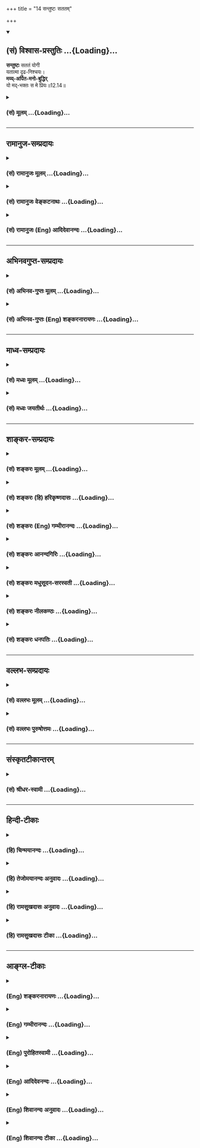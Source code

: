 +++
title = "14 सन्तुष्टः सततम्"

+++
<div class="js_include" newlevelforh1="2" title="(सं) विश्वास-प्रस्तुतिः" unfilled url="/purANam_vaiShNavam/mahAbhAratam/06-bhIShma-parva/03-bhagavad-gItA-parva/saMskRtam/vishvAsa-prastutiH/12_bhakti-yogaH/14_santuShTaH_satata.md">
<details open><summary><h2>(सं) विश्वास-प्रस्तुतिः ...{Loading}...</h2></summary>

**सन्तुष्टः** सततं योगी  
यतात्मा दृढ-निश्चयः।  
**मय्य्-अर्पित-मनो-बुद्धिर्**  
यो मद्-भक्तः स मे प्रियः॥12.14॥
</details>
</div>
<div class="js_include collapsed" newlevelforh1="3" title="(सं) मूलम्" unfilled url="/purANam_vaiShNavam/mahAbhAratam/06-bhIShma-parva/03-bhagavad-gItA-parva/saMskRtam/mUlam/12_bhakti-yogaH/14_santuShTaH_satata.md">
<details><summary><h3>(सं) मूलम् ...{Loading}...</h3></summary>

सन्तुष्टः सततं योगी यतात्मा दृढनिश्चयः।  
मय्यर्पितमनोबुद्धिर्यो मद्भक्तः स मे प्रियः।।12.14।।
</details>
</div>


_________________
## रामानुज-सम्प्रदायः
<div class="js_include collapsed" newlevelforh1="3" title="(सं) रामानुजः मूलम्" unfilled url="/purANam_vaiShNavam/mahAbhAratam/06-bhIShma-parva/03-bhagavad-gItA-parva/saMskRtam/rAmAnujaH/mUlam/12_bhakti-yogaH/14_santuShTaH_satata.md">
<details><summary><h3>(सं) रामानुजः मूलम् ...{Loading}...</h3></summary>

।।12.14।।**अद्वेष्टा सर्वभूतानां** विद्विषताम् अपकुर्वताम् अपि सर्वेषां
भूतानाम् अद्वेष्टा मदपराधानुगुणम् ईश्वरप्रेरितानि एतानि भूतानि द्विषन्ति
अपकुर्वन्ति च इति अनुसंदधानः; तेषु द्विषत्सु अपकुर्वत्सु च सर्वभूतेषु
मैत्रीं मतिं कुर्वन् **मैत्रः;** तेषु एव दुःखितेषु करुणां कुर्वन् करुणः;
निर्ममः -- देहेन्द्रियेषु तत्सम्बन्धिषु च निर्ममः; **निरहंकारः** --
देहात्माभिमानरहितः; तत एव **समदुःखसुखः** सुखदुःखागमयोः सांकल्पिकयोः
हर्षोद्वेगरहितः; **क्षमी** स्पर्शप्रभवयोः अवर्जनीययोः अपि तयोः
विकाररहितः; **संतुष्टः** यद्दच्छोपनतेन,येन केन अपि देहधारणद्रव्येन
संतुष्टः; **सततं** योगी सततं प्रकृतिवियुक्तात्मानुसंधानपरः; **यतात्मा**
नियमितमनोवृत्तिः; **दृढनिश्चयः** -- अध्यात्मशास्त्रोदितेषु अर्थेषु
दृढनिश्चयः; **मय्यर्पितमनोबुद्धिः** भगवान् वासुदेव एव अनभिसंहितफलेन
अनुष्ठितेन कर्मणाआराध्यते आराधितश्च मम आत्मापरोक्ष्यं साधयिष्यति इति
मय्यर्पितमनोबुद्धिः; एवंभूतो **मद्भक्तः** एवंभूतेन कर्मयोगेन मां भजमानो
**यः स मे प्रियः।**

</details>
</div>
<div class="js_include collapsed" newlevelforh1="3" title="(सं) रामानुजः वेङ्कटनाथः" unfilled url="/purANam_vaiShNavam/mahAbhAratam/06-bhIShma-parva/03-bhagavad-gItA-parva/saMskRtam/rAmAnujaH/venkaTanAthaH/12_bhakti-yogaH/14_santuShTaH_satata.md">
<details><summary><h3>(सं) रामानुजः वेङ्कटनाथः ...{Loading}...</h3></summary>

  
  
।।12.14।। स एव सन्तोषोऽत्राप्यादरार्थं सङ्ग्रहेणोक्त इत्यभिप्रायेणाह --
यदृच्छोपनतेन येनकेनापीति। अन्यत्रापि ह्युच्यते -- येनकेनचिदाच्छन्नो
येनकेनचिदाशितः। यत्रक्वचनशायी स्यात्तं देवा ब्राह्मणं विदुः
\[म.भा.12।245।12\] इति। शास्त्रीयेष्वयत्नोपनतेषु
प्रभूताल्पसरसविरसादिवैषम्यं नानुसन्धेयमिति भावः। यथोक्तमजगरेण -- न
सन्निपतितं धर्म्यमुपभोगं यदृच्छया। प्रत्याचक्षे न चाप्येनमनुरुन्धे
सुदुर्लभम् \[ \] इति। सततमिति योगकालोपकारकवासनास्थैर्यार्थम्।
योगशब्दश्चात्र योगदर्शनानुग्राहकप्राचीनानुसन्धानपरः; साक्षाद्योगस्य
सर्वदा कर्तुमशक्यत्वादित्यभिप्रायेणाह -- सततं प्रकृतिवियुक्तेति।
सततमात्मचिन्तनवदनात्मचिन्तननिवृत्तिरपि योगान्तरङ्गमिति यतात्मशब्देनोच्यत
इत्याहनियमितमनोवृत्तिरिति। अन्येषां यत्र सन्देहप्रसङ्गः; तत्र ह्यस्य
निश्चयो वाच्यः स चात्रानुष्ठानोपकारक एव ग्राह्यः तदाह --
अध्यात्मशास्त्रेति। मयि इत्यनेनअहं हि सर्वयज्ञानां भोक्ता च प्रभुरेव च
\[9।24\] इत्युक्तमाराध्यत्वं फलप्रदत्वं चात्र कर्मयोगनिष्ठस्य
मनोबुद्ध्यर्पणार्थम्। अपेक्षितमभिसंहितमित्यभिप्रायेणाहभगवानिति।
भगवच्छब्देन सकलफलप्रदत्त्वौपयिकोभयलिङ्गत्वोक्तिः। वासुदेवशब्देन
सर्वकर्माराध्यत्वौपयिकसर्वदेवतान्तर्यामित्वोक्तिः। वक्तृरूपविवक्षा वा।
आराध्यत्वेन चिन्तनमत्र मनसोऽर्पणम्। फलप्रदत्वाध्यवसायो बुद्ध्यर्पणम्।
यद्वा द्वयोरपि चिन्ताध्यवसायौ भाव्यौ। मनसाध्यवसायो वा मनोबुद्धिः।
उद्देश्यांशं निष्कर्षतिय एवम्भूतो मद्भक्त इति। अशक्तस्य
शक्यनिष्ठाप्रतिपादनप्रकरणत्वात् साक्षाद्भक्तियोगनिष्ठाद्व्यवच्छिन्दन्
श्लोकद्वयस्य पिण्डितार्थमाहएवम्भूतेन कर्मयोगेनेति। उद्देश्यविशेषणेष्वपि
तात्पर्यं मीमांसकैरेवाङ्गीकृतम्; यत्र विशेषणप्रयोगस्य गत्यन्तरं
नोपलब्धमिति भावः। प्रियः प्रीतिविषयः; प्रीतोऽहं,तदभिलषितं ददामीति
भावः।  
  

</details>
</div>
<div class="js_include collapsed" newlevelforh1="3" title="(सं) रामानुजः (Eng) आदिदेवानन्दः" unfilled url="/purANam_vaiShNavam/mahAbhAratam/06-bhIShma-parva/03-bhagavad-gItA-parva/saMskRtam/rAmAnujaH/english/AdidevAnandaH/12_bhakti-yogaH/14_santuShTaH_satata.md">
<details><summary><h3>(सं) रामानुजः (Eng) आदिदेवानन्दः ...{Loading}...</h3></summary>

12.13 - 12.14 In these and succeeding verses the Lord mentions the nature of the Karma Yogi who adores Him through his works. In other words the Bhakti element in Karma Yoga is emphasised. He never hates any being even though they hate him and do him wrong. For he thinks that the Lord impels these beings to hate him and do him wrong for atoning for his transgressions. He is 'friendly', evincing a friendly disposition towards all beings whether they hate him or do him wrong. He is
'compassionate', evincing compassion towards their sufferings. He is free from the 'feeling of mine,' i.e., he is not possessive with regard to his body, senses and all things associated with them. He is free from the feeling of 'I', i.e., is free from the delusion that his body is the self. Therefore, 'pain and pleasure are the same to him,' i.e., he is free from distress and delight resulting from pain and pleasure arising from his deeds. He is 'enduring', unaffected even by those two (i.e.,
pleasure and pain) due to the inevitable contact of sense-objects. He is
'content', namely, satisfied with whatever chance may bring him for the sustenance of his body. He 'ever meditates,' i.e., is constantly intent
on contemplating on the self as separate from the body. He is
'self-restrained', namely, he controls the activities of his mind. He is
of 'firm conviction' regarding the meanings taught in the science of the
self. His 'mind and reason are dedicated to Me' i.e., his mind and
reason are dedicated to Me in the form 'Bhagavan Vasudeva alone is
propitiated by disinterested activities, and when duly propitiated, He
wil bring about for me the direct vision of the self.' Such a devotee of
mine, i.e., who works in this manner as a Karma Yogin, is dear to Me.

</details>
</div>


_________________
## अभिनवगुप्त-सम्प्रदायः
<div class="js_include collapsed" newlevelforh1="3" title="(सं) अभिनव-गुप्तः मूलम्" unfilled url="/purANam_vaiShNavam/mahAbhAratam/06-bhIShma-parva/03-bhagavad-gItA-parva/saMskRtam/abhinava-guptaH/mUlam/12_bhakti-yogaH/14_santuShTaH_satata.md">
<details><summary><h3>(सं) अभिनव-गुप्तः मूलम् ...{Loading}...</h3></summary>

।।12.13 -- 12.14।। अद्वेष्टेति। सन्तुष्ट इति। मैत्री अमत्सरता यस्य +++(N
यस्मात् for यस्य)+++ अस्तीति +++(omits इति)+++। एवं करुणः +++(S;N करुणा)+++। ममामी
इत्यादिः ( ममापीत्यादि) ममकारः अहमुदारः अहं तेजस्वी अहं सहनः +++(S;;N
तेजस्वी असहनः)+++ इत्यादिः अहंकारः एतौ यस्य न स्तः। क्षमा अपकारिणं शत्रुं
प्रत्य \[प्य\] द्वेषबुद्धिः। सततं योगी; व्यवहारावस्थायामपि
प्रशान्तान्तःकरणत्वात्।

</details>
</div>
<div class="js_include collapsed" newlevelforh1="3" title="(सं) अभिनव-गुप्तः (Eng) शङ्करनारायणः" unfilled url="/purANam_vaiShNavam/mahAbhAratam/06-bhIShma-parva/03-bhagavad-gItA-parva/saMskRtam/abhinava-guptaH/english/shankaranArAyaNaH/12_bhakti-yogaH/14_santuShTaH_satata.md">
<details><summary><h3>(सं) अभिनव-गुप्तः (Eng) शङ्करनारायणः ...{Loading}...</h3></summary>

12.13-14 Advesta etc. Santustah etc. \[Friend\] : he who has
friend-liness (or goodwill) i.e. unselfishness. In the same manner
'compassionate' \[is to be interpreted\]. 'These are mine' etc., is the
sence of 'mine' (or sense of possessiveness); 'I am generous', 'I am
powerful', 'I am victorious' etc., is the sense of 'I' (or egotism). In
whom these two are absent that man is free from the senses of 'mine' and
of 'I'. Forbearance : a thought that entertains no enmity even towards
an enemy who has \[actually\] injured. A man of Yoga at all times :
because his internal organ remains completely iet even at the stage of
his mundane dealings.

</details>
</div>


_________________
## माध्व-सम्प्रदायः
<div class="js_include collapsed" newlevelforh1="3" title="(सं) मध्वः मूलम्" unfilled url="/purANam_vaiShNavam/mahAbhAratam/06-bhIShma-parva/03-bhagavad-gItA-parva/saMskRtam/madhvaH/mUlam/12_bhakti-yogaH/14_santuShTaH_satata.md">
<details><summary><h3>(सं) मध्वः मूलम् ...{Loading}...</h3></summary>

।।12.14।। Sri Madhvacharya did not comment on this sloka.,

</details>
</div>
<div class="js_include collapsed" newlevelforh1="3" title="(सं) मध्वः जयतीर्थः" unfilled url="/purANam_vaiShNavam/mahAbhAratam/06-bhIShma-parva/03-bhagavad-gItA-parva/saMskRtam/madhvaH/jayatIrthaH/12_bhakti-yogaH/14_santuShTaH_satata.md">
<details><summary><h3>(सं) मध्वः जयतीर्थः ...{Loading}...</h3></summary>

।।12.14।। Sri Jayatirtha did not comment on this sloka.  
  

</details>
</div>


_________________
## शाङ्कर-सम्प्रदायः
<div class="js_include collapsed" newlevelforh1="3" title="(सं) शङ्करः मूलम्" unfilled url="/purANam_vaiShNavam/mahAbhAratam/06-bhIShma-parva/03-bhagavad-gItA-parva/saMskRtam/shankaraH/mUlam/12_bhakti-yogaH/14_santuShTaH_satata.md">
<details><summary><h3>(सं) शङ्करः मूलम् ...{Loading}...</h3></summary>

।।12.14।। -- **संतुष्टः सततं** नित्यं देहस्थितिकारणस्य लाभे अलाभे च
उत्पन्नालंप्रत्ययः। तथा गुणवल्लाभे विपर्यये च संतुष्टः। सततं **योगी**
समाहितचित्तः। **यतात्मा** संयतस्वभावः। **दृढनिश्चयः** दृढः स्थिरः
निश्चयः अध्यवसायः यस्य आत्मतत्त्वविषये स दृढनिश्चयः।
**मय्यर्पितमनोबुद्धिः** संकल्पविकल्पात्मकं मनः; अध्यवसायलक्षणा बुद्धिः;
ते मय्येव अर्पिते स्थापिते यस्य संन्यासिनः सः मय्यर्पितमनोबुद्धिः।
**यः** ईदृशः **मद्भक्तः सः मे प्रियः।** प्रियो हि ज्ञानिनोऽत्यर्थमहं स च
मम प्रियः (गीता 7।17) इति सप्तमे अध्याये सूचितम्; तत् इह प्रपञ्चते।।

</details>
</div>
<div class="js_include collapsed" newlevelforh1="3" title="(सं) शङ्करः (हि) हरिकृष्णदासः" unfilled url="/purANam_vaiShNavam/mahAbhAratam/06-bhIShma-parva/03-bhagavad-gItA-parva/saMskRtam/shankaraH/hindI/harikRShNadAsaH/12_bhakti-yogaH/14_santuShTaH_satata.md">
<details><summary><h3>(सं) शङ्करः (हि) हरिकृष्णदासः ...{Loading}...</h3></summary>

।।12.14।। तथा जो सदा ही सन्तुष्ट है अर्थात् देह स्थितिके कारणरूप
पदार्थोंकी लाभ हानिमें जिसके जो कुछ होता है वही ठीक है ऐसा अलम् भाव हो
गया है; इस प्रकार जो गुणयुक्त वस्तुके लाभमें और उसकी हानिमें सदा ही
सन्तुष्ट रहता है। तथा जो समाहितचित्त; जीते हुए स्वभाववाला और दृढ़
निश्चयवाला है अर्थात् आत्मतत्त्वके विषयमें जिसका निश्चय स्थिर हो चुका
है। तथा जो मुझमें अर्पण किये हुए मनबुद्धिवाला है अर्थात् जिस संन्यासीका
संकल्प विकल्पात्मक मन और निश्चयात्मिका बुद्धि ये दोनों मुझमें समर्पित
हैं -- स्थापित हैं। जो ऐसा मेरा भक्त है वह मेरा प्यारा है। ज्ञानीको मैं
अत्यन्त प्यारा हूँ और वह मुझे प्रिय है इस प्रकार जो सप्तम अध्यायमें
सूचित किया गया था उसीका यहाँ विस्तारपूर्वक वर्णन किया जाता है।

</details>
</div>
<div class="js_include collapsed" newlevelforh1="3" title="(सं) शङ्करः (Eng) गम्भीरानन्दः" unfilled url="/purANam_vaiShNavam/mahAbhAratam/06-bhIShma-parva/03-bhagavad-gItA-parva/saMskRtam/shankaraH/english/gambhIrAnandaH/12_bhakti-yogaH/14_santuShTaH_satata.md">
<details><summary><h3>(सं) शङ्करः (Eng) गम्भीरानन्दः ...{Loading}...</h3></summary>

12.14 Santustah satatam, he who is ever content: who has the sense of
contentment irrespective of getting or not getting what is needed for
the maintenance of the body; who is similarly ever-satisfied whether he
gets or not a good thing. Yogi, who is a yogi, a man of concentrated
mind; yata-atma, who has self-control, whose body and organs are under
control; drdha-niscayah, who has firm conviction-with regard to the
reality of the Self; arpita-mano-buddhih, who has dedicated his mind and
intellect; mayi, to Me-(i.e.) a monk whose mind (having hte
characteristics of reflection) and intellect (possessed of the faculty
of taking decisions) are dedicated to, fixed on, Me alone; sah yah, he
who is; such a modbhaktah, devotee of Mine; is priyah, dear; me, to Me.
It was hinted in the Seventh Chapter, 'For I am very much dear to the
man of Knowledge, and he too is dear to Me' (7.17). That is being
elaborated here.

</details>
</div>
<div class="js_include collapsed" newlevelforh1="3" title="(सं) शङ्करः आनन्दगिरिः" unfilled url="/purANam_vaiShNavam/mahAbhAratam/06-bhIShma-parva/03-bhagavad-gItA-parva/saMskRtam/shankaraH/AnandagiriH/12_bhakti-yogaH/14_santuShTaH_satata.md">
<details><summary><h3>(सं) शङ्करः आनन्दगिरिः ...{Loading}...</h3></summary>

।।12.14।। अक्षरोपासकस्य ज्ञानवतो विशेषणान्तराण्याह -- **संतुष्ट इति।**
सततमिति सर्वत्र संबध्यते। कार्यकरणसंघातः स्वभावशब्दार्थः। स्थिरत्वं
कुतर्कादिनानभिभवनीयत्वम्। मद्भक्तो मद्भजनपरो ज्ञानवानिति यावत्। ज्ञानवतो
भगवत्प्रियत्वे प्रमाणमाह -- **प्रियो हीति।** किमर्थं तर्हि पुनरुच्यते
तत्राह -- **तदिहेति।**

</details>
</div>
<div class="js_include collapsed" newlevelforh1="3" title="(सं) शङ्करः मधुसूदन-सरस्वती" unfilled url="/purANam_vaiShNavam/mahAbhAratam/06-bhIShma-parva/03-bhagavad-gItA-parva/saMskRtam/shankaraH/madhusUdana-sarasvatI/12_bhakti-yogaH/14_santuShTaH_satata.md">
<details><summary><h3>(सं) शङ्करः मधुसूदन-सरस्वती ...{Loading}...</h3></summary>

।।12.14।। संतुष्ट इति। तस्यैव विशेषणान्तराणि। सततं शरीरस्थितिकारणस्य
लाभेऽलाभे च संतुष्टः उत्पन्नालंप्रत्ययः। तथा गुणवल्लाभे विपर्यये च।
सततमिति सर्वत्र संबध्यते। योगी समाहितचित्तः। यतात्मा
संयतशरीरेन्द्रियादिसङ्घातः। दृढः कुतार्किकैरभिभवितुमशक्यतया स्थिरो
निश्चयोऽहमस्म्यकर्त्रभोक्तृसच्चिदानन्दाद्वितीयब्रह्मेत्यध्यवसायो यस्य स
दृढनिश्चयः। स्थितप्रज्ञ इत्यर्थः। मयि भगवति वासुदेवे शुद्धे ब्रह्मणि
अर्पितमनोबुद्धिः समर्पितान्तःकरणः ईदृशो यो मद्भक्तः
शुद्धाक्षरब्रह्मवित्स मे प्रियः सदात्मत्वात्।

</details>
</div>
<div class="js_include collapsed" newlevelforh1="3" title="(सं) शङ्करः नीलकण्ठः" unfilled url="/purANam_vaiShNavam/mahAbhAratam/06-bhIShma-parva/03-bhagavad-gItA-parva/saMskRtam/shankaraH/nIlakaNThaH/12_bhakti-yogaH/14_santuShTaH_satata.md">
<details><summary><h3>(सं) शङ्करः नीलकण्ठः ...{Loading}...</h3></summary>

।।12.14।। संतुष्टो यदृच्छालाभेनैव संजातालंप्रत्ययः। सततं सर्वदा। योगी
श्रवणादौ समाहितचित्तः। यतात्मा संयतशरीरेन्द्रियादिसंघातः। दृढः स्थिर
आत्मतत्त्वविषये निश्चयो यस्य स दृढनिश्चयोऽसंभावनाशून्यो दृढश्रद्धावान्।
मयि निर्गुणे ब्रह्मण्यर्पिते निहिते प्रविलापिते वा मनः संकल्पादिरूपं
बुद्धिरध्यवसायस्ते उभे येन स मय्यर्पितमनोबुद्धिः। एतादृशो यो मे मम भक्तः
स मे मम प्रियः आत्मत्वादेव स परमप्रेमास्पदञ्ज्ञानी त्वात्मैव मे मतम्
इत्युक्तम्। एतेन पूर्वश्लोकोक्ताया निरहंकारतायाः साधनान्युक्तानि।

</details>
</div>
<div class="js_include collapsed" newlevelforh1="3" title="(सं) शङ्करः धनपतिः" unfilled url="/purANam_vaiShNavam/mahAbhAratam/06-bhIShma-parva/03-bhagavad-gItA-parva/saMskRtam/shankaraH/dhanapatiH/12_bhakti-yogaH/14_santuShTaH_satata.md">
<details><summary><h3>(सं) शङ्करः धनपतिः ...{Loading}...</h3></summary>

।।12.14।। अक्षरोपासकं ज्ञानवन्तं विशेषणान्तरैर्विशिनष्टि -- संतुष्ट इति।
सततमिति सर्वत्र संबध्यते। तेहस्थितिकारणस्य लाभे अलाभे च सततं संतुष्टः
नित्यं जातालंप्रत्ययः। समुपसर्गेण तुष्टेः परिपक्वता बोध्यते। तथा
गुणवल्लाभेऽपि तद्विपर्यये च संतुष्टः। यतः सततं योगी योगाभ्यासेन
समाहितान्तःकरणः। यतः सततं संयतात्मा संयतकार्यकरणसंघातः अतएव संयतात्मेति
वा। यतः सततं योगी योगाभ्यासेन समाहितान्तःकरणः। यतः सततं संयतात्मा
संयतकार्यकरणसंघातः अतए दृढनिश्चय इति वा। यतः सततं मयि परमात्मनि
संकल्पविकल्पात्मकं मनोऽध्यवसायलक्षणा बुद्धिश्च ते मय्येव स्थापिते यस्य स
यतो मय्यर्पितमनोबुद्धिरिति वा। य ईदृशो मद्भक्तः शुद्धाक्षरात्मज्ञानवान्
मद्भजनपरो मे मम प्रियः। उदाराः सर्व एवैते ज्ञानी त्वात्मैव मे मतम्।
प्रियो हि ज्ञानिनोऽत्यर्थमहं स च मम प्रियः इत सप्तमाध्याये
सूचितस्यार्थस्यायं प्रपञ्चः।

</details>
</div>


_________________
## वल्लभ-सम्प्रदायः
<div class="js_include collapsed" newlevelforh1="3" title="(सं) वल्लभः मूलम्" unfilled url="/purANam_vaiShNavam/mahAbhAratam/06-bhIShma-parva/03-bhagavad-gItA-parva/saMskRtam/vallabhaH/mUlam/12_bhakti-yogaH/14_santuShTaH_satata.md">
<details><summary><h3>(सं) वल्लभः मूलम् ...{Loading}...</h3></summary>

।।12.14।। सन्तुष्ट इति। यथालब्धेन भगवत्सेवोपयोगिना द्रव्येण देहधारणेन
सन्तुष्टः। सततं योगी यतात्मा समवृत्तिः निरुद्धचेताः। दृढो भगवदेकसेवायां
निश्चयो यस्य सोऽपि न बहिरेव तन्वादिना केवलम्; किन्तु मानसोऽभ्यन्तर इति।
तदाह मय्यर्पितमनोबुद्धिरिति। श्रीपुरुषोत्तमेऽर्पिते मनोबुद्धी यस्य
सद्बजौकसां यथा तथा स य एवम्भूतो द्विषड्गुणयुतो निर्हेतुकमद्भक्तिमान् स
मे प्रियः। यो मद्भक्त इतीरणात्पुष्टिरस्तीति निश्चीयते। नहि
भगवत्प्रियत्वं स्वकृति -- (स्वल्प) -- तपस्साध्यम्। अतः
प्रवाहाद्भिन्नोऽयं मार्गः; प्रवाहस्य सर्वसाधारणत्वात्
भक्तेर्निर्हेतुकानुग्रहैकलभ्यत्वान्महानेव भेदोऽस्तीति मन्तव्यं
वेदमर्यादामार्गतोऽपि असङ्कीर्णत्वं चनाहं वेदैर्न तपसा \[11।53\] इति
पूर्वमुक्तं सर्वतो (ऽत्र) वैदिककर्माद्यपेक्षयाऽस्योत्तमत्वकथनात् अभेदे
तूत्कर्षवैयर्थ्यादिति सर्वं श्रीमदाचार्यग्रन्थादवसेयम्।

</details>
</div>
<div class="js_include collapsed" newlevelforh1="3" title="(सं) वल्लभः पुरुषोत्तमः" unfilled url="/purANam_vaiShNavam/mahAbhAratam/06-bhIShma-parva/03-bhagavad-gItA-parva/saMskRtam/vallabhaH/puruShottamaH/12_bhakti-yogaH/14_santuShTaH_satata.md">
<details><summary><h3>(सं) वल्लभः पुरुषोत्तमः ...{Loading}...</h3></summary>

  
  
।।12.14।। किञ्चसन्तुष्ट इति। सततं सन्तुष्टः निरन्तरं हृदयस्थितमत्स्वरूपेण
आनन्दयुक्तः; योगी मच्चिन्तनशीलः; यतात्मा वशीकृतस्वभावः दृढनिश्चयः दृढः
कामाद्यनुपहतो मत्परीक्षितदुःखादिष्वचलो मयि सर्वकरणसमर्थत्वेन निश्चयो
यस्य; मयि अर्पिते मनोबुद्धी येन; य एतादृशः स मद्भक्तः मे प्रियः
मदिङ्गितकरणादिति भावः।  
  

</details>
</div>


_________________
## संस्कृतटीकान्तरम्
<div class="js_include collapsed" newlevelforh1="3" title="(सं) श्रीधर-स्वामी" unfilled url="/purANam_vaiShNavam/mahAbhAratam/06-bhIShma-parva/03-bhagavad-gItA-parva/saMskRtam/shrIdhara-svAmI/12_bhakti-yogaH/14_santuShTaH_satata.md">
<details><summary><h3>(सं) श्रीधर-स्वामी ...{Loading}...</h3></summary>

।।12.14।। **संतुष्ट इति।** सततं लाभेऽलाभे च संतुष्टः प्रसन्नचित्तो
योग्यप्रमत्तो यतात्मा संयतस्वभावः दृढो मद्विषयो निश्चयो यस्य मय्यर्पिते
मनोबुद्धी येन एवंभूतो यो मद्भक्तः स मे प्रियः।

</details>
</div>


_________________
## हिन्दी-टीकाः
<div class="js_include collapsed" newlevelforh1="3" title="(हि) चिन्मयानन्दः" unfilled url="/purANam_vaiShNavam/mahAbhAratam/06-bhIShma-parva/03-bhagavad-gItA-parva/hindI/chinmayAnandaH/12_bhakti-yogaH/14_santuShTaH_satata.md">
<details><summary><h3>(हि) चिन्मयानन्दः ...{Loading}...</h3></summary>

।।12.14।। प्रस्तुत अध्याय के इस अन्तिम प्रकरण में; भगवान् श्रीकृष्ण छ
खण्डों में ज्ञानी भक्त के लक्षण बताते हैं; जो साधकों के लिए सम्यक् आचरण
एवं जीवन पद्धति के साधन हैं। अर्जुन की समझ के लिए एक सच्चे भक्त का
चित्रण करने में योगेश्वर श्रीकृष्ण पूर्णतया सफल हुए हैं। जिस प्रकार एक
कुशल चित्रकार स्वयं के द्वारा बनाये जा रहे चित्र को बारबार विभिन्न्
कोणों से देखते हुए उसे और अधिक स्पष्ट और सुन्दर बनाने का प्रयत्न करता
है; उसी प्रकार इन सात श्लोकों के खण्ड में भगवान् श्रीकृष्ण; एक ज्ञानी
भक्त के मन की सुन्दरता; बुद्धि की समता और जगत् में उसके व्यवहार का
अत्यन्त स्पष्ट और सुन्दर चित्रण करते हैं। इस दृष्टि से; सम्भवत द्वितीय
अध्याय में वर्णित स्थितप्रज्ञ पुरुष के लक्षणों के प्रकरण के अतिरिक्त;
सम्पूर्ण गीता में प्रस्तुत खण्ड के तुल्य अन्य कोई भाग नहीं है। हिन्दू
धर्म के अनुयायियों पर सदाचार और नीतिशास्त्र के नियमों को ईश्वर के किसी
पुत्र अथवा पैगम्बर ने अपनी स्वैच्छिक आज्ञाओं के रूप में नही थोपा है। इन
आचारों एवं नीतियों की नियमावली को उन ईश्वरीय ज्ञानी; संत पुरुषों के
व्यवहार को देखकर बनाया गया है; जिन्होंने आध्यात्मिक पूर्णता प्राप्त की
थी और समाज में वैसा ही जीवन वास्तव में जिया था। ज्ञानी पुरुषों का
सद्व्यवहार उनका स्वभाव बन चुका होता है; जो साधकों को अपनाने के लिए एक
सूचक साधन बन जाता है। सर्वप्रथम; ज्ञानी भक्त के बाह्याचरण का अनुकरण करने
से एक निष्ठावान साधक को उसकी आन्तरिक दिव्यता का भी अनुभव प्राप्त हो सकता
है। इन भक्तजनों के लक्षण ही हमारे धर्म में विधान किये गये सदाचार और नीति
के नियम हैं। इस खण्ड के प्रारम्भिक दो श्लोकों में ग्यारह आदर्श गुणों का
वर्णन किया गया है। उनमें से प्रत्येक गुण उत्तम भक्त के नैतिक पक्ष को
उजागर करता है। जिस भक्त ने यह पहचान लिया है कि भूतमात्र में एक ही आत्मा
व्याप्त है; जो उसका स्वयं का ही स्वरूप है; तो ऐसा आत्मैकत्वदर्शी पुरुष
किसी से भी द्वेष नहीं कर सकता; क्योंकि उसकी ज्ञान दृष्टि में कोई वस्तु
परमात्मा से भिन्न है ही नहीं कोई भी जीवित पुरुष अपने ही दाहिने हाथ से
द्वेष नहीं कर सकता; क्योंकि वह उसमें भी व्याप्त है। कोई भी व्यक्ति अपने
से ही द्वेष या घृणा नहीं करता। प्राणीमात्र के प्रति उसका भाव मैत्रीपूर्ण
होता है; और सबके लिए उसके मन में करुणा होती है। सबको वह अभय प्रदान करता
है। वह; अहंकार और वस्तुओं में ममत्व भाव से रहित होता है। सुख और दुख से
सम तथा किसी के द्वारा अपशब्द कहे अथवा पीड़ित किये जाने पर भी अविकारी भाव
से रहता है। शरीर धारणमात्र के लिए भी वस्तुओं के न होने पर वह सदा
सन्तुष्ट एवं निजानन्द में मग्न रहता है। वह आत्मसंयमी तथा तत्त्व के
स्वरूप के विषय में दृढ़ निश्चय वाला होता है। भगवान् कहते हैं कि; अपने मन
और बुद्धि को मुझमें अर्पित करने वाला मेरा भक्त; मुझे प्रिय है। भगवान् ने
पहले भी सातवें अध्याय में कहा था कि; ज्ञानी को मैं और मुझे ज्ञानी भक्त
अत्यन्त प्रिय है। उसी कथन को यहाँ और अधिक विस्तार से स्पष्ट किया गया है।

</details>
</div>
<div class="js_include collapsed" newlevelforh1="3" title="(हि) तेजोमयानन्दः अनुवादः" unfilled url="/purANam_vaiShNavam/mahAbhAratam/06-bhIShma-parva/03-bhagavad-gItA-parva/hindI/tejomayAnandaH/anuvAdaH/12_bhakti-yogaH/14_santuShTaH_satata.md">
<details><summary><h3>(हि) तेजोमयानन्दः अनुवादः ...{Loading}...</h3></summary>

।।12.14।। जो संयतात्मा, दृढ़निश्चयी योगी सदा सन्तुष्ट है, जो अपने मन और
बुद्धि को मुझमें अर्पण किये हुए है, जो ऐसा मेरा भक्त है, वह मुझे प्रिय
है।।

</details>
</div>
<div class="js_include collapsed" newlevelforh1="3" title="(हि) रामसुखदासः अनुवादः" unfilled url="/purANam_vaiShNavam/mahAbhAratam/06-bhIShma-parva/03-bhagavad-gItA-parva/hindI/rAmasukhadAsaH/anuvAdaH/12_bhakti-yogaH/14_santuShTaH_satata.md">
<details><summary><h3>(हि) रामसुखदासः अनुवादः ...{Loading}...</h3></summary>

।।12.14।। सब प्राणियोंमें द्वेषभावसे रहित, सबका मित्र (प्रेमी) और दयालु,
ममतारहित, अहंकाररहित, सुखदुःखकी प्राप्तिमें सम, क्षमाशील, निरन्तर
सन्तुष्ट,योगी, शरीरको वशमें किये हुए, दृढ़ निश्चयवाला, मेरेमें अर्पित
मन-बुद्धिवाला जो मेरा भक्त है, वह मेरेको प्रिय है।

</details>
</div>
<div class="js_include collapsed" newlevelforh1="3" title="(हि) रामसुखदासः टीका" unfilled url="/purANam_vaiShNavam/mahAbhAratam/06-bhIShma-parva/03-bhagavad-gItA-parva/hindI/rAmasukhadAsaH/TIkA/12_bhakti-yogaH/14_santuShTaH_satata.md">
<details><summary><h3>(हि) रामसुखदासः टीका ...{Loading}...</h3></summary>

।।12.14।।***व्याख्या--*'अद्वेष्टा सर्वभूतानाम्'--**अनिष्ट करनेवालोंके
दो भेद हैं -- (1) इष्टकी प्राप्तिमें अर्थात् धन, मान-बड़ाई, आदर-सत्कार
आदिकी प्राप्तिमें बाधा पैदा करनेवाले और (2) अनिष्ट पदार्थ, क्रिया,
व्यक्ति, घटना आदिसे संयोग करानेवाले। भक्तके शरीर, मन, बुद्धि, इन्द्रियाँ
और सिद्धान्तके प्रतिकूल चाहे कोई कितना ही, किसी प्रकारका व्यवहार करे --
इष्टकी प्राप्तिमें बाधा डाले, किसी प्रकारकी आर्थिक और शारीरिक हानि
पहुँचाये, पर भक्तके हृदयमें उसके प्रति कभी किञ्चिन्मात्र भी द्वेष नहीं
होता। कारण कि वह प्राणिमात्रमें अपने प्रभुको ही व्याप्त देखता है, ऐसी
स्थितिमें वह विरोध करे तो किससे करे --**'निज प्रभुमय देखहिं जगत केहि सन
करहिं बिरोध।। '** (मानस 7। 112 ख)।  
इतना ही नहीं वह तो अनिष्ट करनेवालोंकी सब क्रियाओंको भी भगवान्का
कृपापूर्ण मङ्गलमय विधान ही मानता है!  
  
प्राणिमात्र स्वरूपसे भगवान्का ही अंश है। अतः किसी भी प्राणीके प्रति
थोड़ा भी द्वेषभाव रहना भगवान्के प्रति ही द्वेष है। इसलिये किसी प्राणीके
प्रति द्वेष रहते हुए भगवान्से अभिन्नता तथा अनन्यप्रेम नहीं हो सकता।
प्राणिमात्रके प्रति द्वेषभावसे रहित होनेपर ही भगवान्में पूर्ण प्रेम हो
सकता है। इसलिये भक्तमें प्राणिमात्रके प्रति द्वेषका सर्वथा अभाव होता
है।  
  
**'मैत्रः करुण एव च' (टिप्पणी प₀ 648) --** भक्तके अन्तःकरणमें
प्राणिमात्रके प्रति केवल द्वेषका अत्यन्त अभाव ही नहीं होता, प्रत्युत
सम्पूर्ण प्राणियोंमें भगवद्भाव होनेके नाते उसका सबसे मैत्री और दयाका
व्यवहार भी होता है। भगवान् प्राणिमात्रके सुहृद् हैं -- **'सुहृदं
सर्वभूतानाम्'** (गीता 5। 29)। भगवान्का स्वभाव भक्तमें अवतरित होनेके कारण
भक्त भी सम्पूर्ण प्राणियोंका सुहृद् होता है -- **'सुहृदः सर्वदेहिनाम्'**
(श्रीमद्भागवत 3। 25। 21)। इसलिये भक्तका भी सभी प्राणियोंके प्रति बिना
किसी स्वार्थके स्वाभाविक ही मैत्री और दयाका भाव रहता है --  
**'हेतु रहित जग जुग उपकारी। '**  
**'तुम्ह तुम्हार सेवक असुरारी।।** (मानस 7। 47। 3)अपना अनिष्ट करनेवालोंके
प्रति भी भक्तके द्वारा मित्रताका व्यवहार होता है; क्योंकि उसका भाव यह
रहता है कि अनिष्ट करनेवालेने अनिष्टरूपमें भगवान्का विधान ही प्रस्तुत
किया है। अतः उसने जो कुछ किया है, मेरे लिये ठीक ही किया है। कारण कि
भगवान्का विधान सदैव मङ्गलमय होता है। इतना ही नहीं, भक्त यह मानता है कि
मेरा अनिष्ट करनेवाला (अनिष्टमें निमित्त बनकर) मेरे पूर्वकृत पापकर्मोंका
नाश कर रहा है; अतः वह विशेषरूपसे आदरका पात्र है। साधकमात्रके मनमें यह भाव
रहता है और रहना ही चाहिये कि उसका अनिष्ट करनेवाला उसके पिछले पापोंका फल
भुगताकर उसे शुद्ध कर रहा है। जब सामान्य साधकमें भी अनिष्ट करनेवालेके
प्रति मैत्री और करुणाका भाव रहता है, फिर सिद्ध भक्तका तो कहना ही क्या
है; सिद्ध भक्तका तो उसके प्रति ही क्या, प्राणिमात्रके प्रति मैत्री और
दयाका विलक्षण भाव रहता है। पातञ्जलयोगदर्शनमें चित्त-शुद्धिके चार हेतु
बताये गये हैं --,**'मैत्रीकरुणामुदितोपेक्षाणां
सुखदुःखपुण्यापुण्यविषयाणां भावनातश्चित्तप्रसादनम्। '** (1। 33)'सुखियोंके
प्रति मैत्री, दुःखियोंके प्रति करुणा, पुण्यात्माओंके प्रति मुदिता
(प्रसन्नता) और पापात्माओंके प्रति उपेक्षाके भावसे चित्तमें निर्मलता आती
है। '  
  
परन्तु भगवान्ने इन चारों हेतुओँको दोमें विभक्त कर दिया है -- **'मैत्रः च
करुणः। '** तात्पर्य यह है कि सिद्ध भक्तका सुखियों और पुण्यात्माओंके प्रति
'मैत्री' का भाव तथा दुःखियों और पापात्माओंके प्रति 'करुणा' का भाव रहता
है।  
  
दुःख पानेवालेकी अपेक्षा दुःख देनेवाले पर (उपेक्षाका भाव न होकर) दया होनी
चाहिये; क्योंकि दुःख पानेवाला तो (पुराने पापोंका फल भोगकर) पापोंसे छूट
रहा है, पर दुःख देनेवाला नया पाप कर रहा है। अतः दुःख देनेवाला दयाका
विशेष पात्र है।  
  
**'निर्ममः'--** यद्यपि भक्तका प्राणिमात्रके प्रति स्वाभाविक ही मैत्री और
करुणाका भाव रहता है, तथापि उसकी किसीके प्रति किञ्चिन्मात्र भी ममता नहीं
होती। प्राणियों और पदार्थोंमें ममता (मेरेपनका भाव) ही मनुष्यको संसारमें
बाँधनेवाली होती है। भक्त इस ममतासे सर्वथा रहित होता है। उसकी अपने
कहलानेवाले शरीर, इन्द्रियाँ, मन और बुद्धिमें भी बिलकुल ममता नहीं होती।
साधकसे भूल यह होती है कि वह प्राणियों और पदार्थोंसे तो ममताको हटानेकी
चेष्टा करता है, पर अपने शरीर, मन, बुद्धि और इन्द्रियोंसे ममता हटानेकी ओर
विशेष ध्यान नहीं देता। इसीलिये वह सर्वथा निर्मम नहीं हो पाता।  
  
**'निरहंकारः' --** शरीर, इन्द्रियाँ आदि जड-पदार्थोंको अपना स्वरूप
माननेसे अहंकार उत्पन्न होता है। भक्तकी अपने शरीरादिके प्रति किञ्चिन्मात्र
भी अहंबुद्धि न होनेके कारण तथा केवल भगवान्से अपने नित्य सम्बन्धका अनुभव
हो जानेके कारण उसके अन्तःकरणमें स्वतः श्रेष्ठ, दिव्य, अलौकिक गुण प्रकट
होने लगते हैं। इन गुणोंको भी वह अपने गुण नहीं मानता, प्रत्युत (दैवी
सम्पत्ति होनेसे) भगवान्के ही मानता है। 'सत्'-(परमात्मा-)के होनेके कारण
ही ये गुण 'सद्गुण' कहलाते हैं। ऐसी दशामें भक्त उनको अपना मान ही कैसे
सकता है! इसलिये वह अहंकारसे सर्वथा रहित होता है।  
  
**'समदुःखसुखः' --** भक्त सुख-दुःखोंकी प्राप्तिमें सम रहता है अर्थात्
अनुकूलता-प्रतिकूलता उसके हृदयमें रागद्वेष, हर्षशोक आदि विकार पैदा नहीं
कर सकते। गीतामें सुखदुःख पद अनुकूलता-प्रतिकूलताकी परिस्थिति-(जो सुख-दुःख
उत्पन्न करनेमें हेतु है) के लिये तथा अन्तःकरणमें होनेवाले हर्ष-शोकादि
विकारोंके लिये भी आया है। अनुकूल और प्रतिकूल परिस्थिति मनुष्यको
सुखी-दुःखी बनाकर ही उसे बाँधती है। इसलिये सुख-दुःखमें सम होनेका अर्थ है
-- अनुकूल या प्रतिकूल परिस्थिति आनेपर अपनेमें हर्ष-शोकादि विकारोंका न
होना। भक्तके शरीर, इन्द्रियाँ, मन, सिद्धान्त आदिके अनुकूल या प्रतिकूल
प्राणी, पदार्थ, परिस्थिति, घटना आदिका संयोग या वियोग होनेपर उसे अनुकूलता
और प्रतिकूलताका 'ज्ञान' तो होता है, पर उसके अन्तःकरणमें हर्ष-शोकादि कोई
'विकार' उत्पन्न नहीं होता। यहाँ यह बात समझ लेनी चाहिये कि किसी
परिस्थितिका ज्ञान होना अपने-आपमें कोई दोष नहीं है, प्रत्युत उससे
अन्तःकरणमें विकार उत्पन्न होना ही दोष है। भक्त राग-द्वेष, हर्ष-शोक आदि
विकारोंसे सर्वथा रहित होता है। जैसे, प्रारब्धानुसार भक्तके शरीरमें कोई
रोग होनेपर उसे शारीरिक पीड़ाका ज्ञान (अनुभव) तो होगा; किन्तु उसके
अन्तःकरणमें किसी प्रकारका विकार नहीं होगा।**'क्षमी' --** अपना किसी तरहका
भी अपराध करनेवालेको किसी भी प्रकारका दण्ड देनेकी इच्छा न रखकर उसे क्षमा
कर देनेवालेको **'क्षमी'** कहते हैं। भक्तके लक्षणोंमें पहले
**'अद्वेष्टा'** पद देकर भगवान्ने भक्तमें अपना अपराध करनेवालेके प्रति
द्वेषका अभाव बताया, अब यहाँ **'क्षमी'** पदसे यह बताते हैं कि भक्तमें
अपना अपराध करनेवालेके प्रति ऐसा भाव रहता है कि उसको भगवान् अथवा अन्य
किसीके द्वारा भी दण्ड न मिले। ऐसा क्षमाभाव भक्तकी एक विशेषता है।  
**'संतुष्टः सततम्' (टिप्पणी प₀ 650.1)** -- जीवको मनके अनुकूल प्राणी,
पदार्थ, घटना, परिस्थिति आदिके संयोगमें और मनके प्रतिकूल प्राणी, पदार्थ,
घटना, परिस्थिति आदिके वियोगमें एक संतोष होता है। विजातीय और अनित्य
पदार्थोंसे होनेके कारण यह संतोष स्थायी नहीं रह पाता। स्वयं नित्य होनेके
कारण जीवको नित्य परमात्माकी अनुभूतिसे ही वास्तविक और स्थायी संतोष होता
है।  
  
भगवान्को प्राप्त होनेपर भक्त नित्य-निरन्तर संतुष्ट रहता है; क्योंकि न तो
उसका भगवान्से कभी वियोग होता है और न उसको नाशवान् संसारकी कोई आवश्यकता
ही रहती है। अतः उसके असंतोषका कोई कारण ही नहीं रहता। इस संतुष्टिके कारण
वह संसारके किसी भी प्राणी-पदार्थके प्रति किञ्चिन्मात्र भी महत्त्वबुद्धि
नहीं रखता **(टिप्पणी प₀ 650.2)**।**'संतुष्टः'** के साथ **'सततम्'** पद
देकर भगवान्ने भक्तके उस नित्य-निरन्तर रहनेवाले संतोषकी ओर ही लक्ष्य
कराया है, जिसमें न तो कभी कोई अन्तर पड़ता है और न कभी अन्तर पड़नेकी
सम्भावना ही रहती है। कर्मयोग, ज्ञानयोग या भक्तियोग -- किसी भी योगमार्गसे
सिद्धि प्राप्त करनेवाले महापुरुषमें ऐसी संतुष्टि (जो वास्तवमें है)
निरन्तर रहती है।  
  
**'योगी' --** भक्तियोगके द्वारा परमात्माको प्राप्त (नित्य-निरन्तर
परमात्मासे संयुक्त) पुरुषका नाम यहाँ 'योगी' है। वास्तवमें किसी भी
मनुष्यका परमात्मासे कभी वियोग हुआ नहीं, है नहीं, हो सकता नहीं और सम्भव
ही नहीं। इस वास्तविकताका जिसने अनुभव कर लिया है, वही 'योगी' है।  
  
**'यतात्मा' --** जिसका मन-बुद्धि-इन्द्रियोंसहित शरीरपर पूर्ण अधिकार
है, वह 'यतात्मा' है। सिद्ध भक्तको मन-बुद्धि आदि वशमें करने नहीं पड़ते,
प्रत्युत ये स्वाभाविक ही उसके वशमें रहते हैं। इसलिये उसमें किसी प्रकारके
इन्द्रियजन्य दुर्गुण-दुराचारी के आनेकी सम्भावना ही नहीं रहती।  
  
वास्तवमें मन-बुद्धि-इन्द्रियाँ स्वाभाविकरूपसे सन्मार्गपर चलनेके लिये
ही हैं; किन्तु संसारसे रागयुक्त सम्बन्ध रहनेसे ये मार्गच्युत हो जाती
हैं। भक्तका संसारसे किञ्चिन्मात्र भी रागयुक्त सम्बन्ध नहीं होता, इसलिये
उसकी मन-बुद्धि-इन्द्रियाँ सर्वथा उसके वशमें होती हैं। अतः उसकी प्रत्येक
क्रिया दूसरोंके लिये आदर्श होती है।  
  
ऐसा देखा जाता है कि न्याय-पथपर चलनेवाले सत्पुरुषोंकी इन्द्रियाँ भी कभी
कुमार्गगामी नहीं होतीं। जैसे, राजा दुष्यन्तकी वृत्ति शकुन्तलाकी ओर
जानेपर उन्हें दृढ़ विश्वास हो जाता है कि यह क्षत्रिय-कन्या ही है,
ब्राह्मणकन्या नहीं। कवि कालिदासके कथनानुसार जहाँ सन्देह हो, वहाँ
सत्पुरुषके अन्तःकरणकी प्रवृत्ति ही प्रमाण होती है --  
  
**'सतां हि संदेहपदेषु वस्तुषु
प्रमाणमन्तःकरणप्रवृत्तयः'**।। (अभिज्ञानशाकुन्तलम् 1। 21)  
  
जब न्यायशील सत्पुरुषकी इन्द्रियोंकी प्रवृत्ति भी स्वतः कुमार्गकी ओर
नहीं होती, तब सिद्ध भक्त (जो न्यायधर्मसे कभी किसी अवस्थामें च्युत नहीं
होता-) की मन-बुद्धि-इन्द्रियाँ कुमार्गकी ओर जा ही कैसे सकती हैं!  
  
**'दृढनिश्चयः' --** सिद्ध महापुरुषकी दृष्टिमें संसारकी स्वतन्त्र
सत्ताका सर्वथा अभाव रहता है। उसकी बुद्धिमें एक परमात्माकी ही अटल सत्ता
रहती है। अतः उसकी बुद्धिमें विपर्यय-दोष (प्रतिक्षण बदलनेवाले संसारका
स्थायी दीखना) नहीं रहता। उसको एक भगवान्के साथ ही अपने नित्यसिद्ध
सम्बन्धका अनुभव होता रहता है। अतः उसका भगवान्में ही दृढ़ निश्चय होता है।
उसका यह निश्चय बुद्धिमें नहीं, प्रत्युत 'स्वयं' में होता है, जिसका आभास
बुद्धिमें प्रतीत होता है।  
  
संसारकी स्वतन्त्र सत्ता माननेसे अथवा संसारसे अपना सम्बन्ध माननेसे ही
बुद्धिमें विपर्यय और संशयरूप दोष उत्पन्न होते हैं। विपर्यय और संशययुक्त
बुद्धि कभी स्थिर नहीं होती। ज्ञानी और अज्ञानी पुरुषकी बुद्धिके निश्चयमें
ही अन्तर होता है; स्वरूपसे तो दोनों समान ही होते हैं। अज्ञानीकी
बुद्धिमें संसारकी सत्ता और उसका महत्त्व रहता है; परन्तु सिद्ध भक्तकी
बुद्धिमें एक भगवान्के सिवाय न तो संसारकी किसी वस्तुकी स्वतन्त्र सत्ता
रहती है और न उसका कोई महत्त्व ही रहता है। अतः उसकी बुद्धि विपर्यय और
संशयदोषसे सर्वथा रहित होती है और उसका केवल परमात्मामें ही दृढ़ निश्चय
होता है।  
  
 **'मय्यर्पितमनोबुद्धिः'--**जब साधक एकमात्र भगवत्प्राप्तिको ही अपना
उद्देश्य बना लेता है और स्वयं भगवान्का ही हो जाता है (जो कि वास्तवमें
है) तब उसके मन-बुद्धि भी अपने-आप भगवान्में लग जाते हैं। फिर सिद्ध भक्तके
मन-बुद्धि भगवान्के अर्पित रहें -- इसमें तो कहना ही क्या है  
  
जहाँ प्रेम होता है, वहाँ स्वाभाविक ही मनुष्यका मन लगता है और जिसे
मनुष्य सिद्धान्तसे श्रेष्ठ समझता है, उसमें स्वाभाविक ही उसकी बुद्धि लगती
है। भक्तके लिये भगवान्से बढ़कर कोई प्रिय और श्रेष्ठ होता ही नहीं। भक्त
तो मन-बुद्धिपर अपना अधिकार ही नहीं मानता। वह तो इनको सर्वथा भगवान्का ही
मानता है। अतः उसके मन-बुद्धि स्वाभाविक ही भगवान्में लगे रहते हैं।  
  
**'यः मद्भक्तः स मे प्रियः'** **(टिप्पणी प₀ 651)** -- भगवान्को तो सभी
प्रिय हैं; परन्तु भक्तका प्रेम भगवान्के सिवाय और कहीं नहीं होता। ऐसी
दशामें **'ये यथा मां प्रपद्यन्ते तांस्तथैव भजाम्यहम्। '** (गीता 4। 11) --
इस प्रतिज्ञाके अनुसार भगवान्को भी भक्त प्रिय होता है।  
  
***सम्बन्ध--***सिद्ध भक्तके लक्षणोंका दूसरा प्रकरण, जिसमें छः लक्षणोंका
वर्णन है, आगेके श्लोकमें आया है।

</details>
</div>


_________________
## आङ्ग्ल-टीकाः
<div class="js_include collapsed" newlevelforh1="3" title="(Eng) शङ्करनारायणः" unfilled url="/purANam_vaiShNavam/mahAbhAratam/06-bhIShma-parva/03-bhagavad-gItA-parva/english/shankaranArAyaNaH/12_bhakti-yogaH/14_santuShTaH_satata.md">
<details><summary><h3>(Eng) शङ्करनारायणः ...{Loading}...</h3></summary>

12.14. Who remains well-content and is a man of Yoga at all times; who is self-controlled and is firmly resolute; and who has offered to Me his mind and intellect-that devotee of Mine is dear to Me.

</details>
</div>
<div class="js_include collapsed" newlevelforh1="3" title="(Eng) गम्भीरानन्दः" unfilled url="/purANam_vaiShNavam/mahAbhAratam/06-bhIShma-parva/03-bhagavad-gItA-parva/english/gambhIrAnandaH/12_bhakti-yogaH/14_santuShTaH_satata.md">
<details><summary><h3>(Eng) गम्भीरानन्दः ...{Loading}...</h3></summary>

12.14 He who is ever content, who is a yogi, who has self-control, who has firm conviction, who has dedicated his mind and intellect to Me-he who is such a devotee of Mine is dear to Me.

</details>
</div>
<div class="js_include collapsed" newlevelforh1="3" title="(Eng) पुरोहितस्वामी" unfilled url="/purANam_vaiShNavam/mahAbhAratam/06-bhIShma-parva/03-bhagavad-gItA-parva/english/purohitasvAmI/12_bhakti-yogaH/14_santuShTaH_satata.md">
<details><summary><h3>(Eng) पुरोहितस्वामी ...{Loading}...</h3></summary>

12.14 Always contented, self-centred, self-controlled, resolute, with mind and reason dedicated to Me, such a devotee of Mine is My beloved.

</details>
</div>
<div class="js_include collapsed" newlevelforh1="3" title="(Eng) आदिदेवनन्दः" unfilled url="/purANam_vaiShNavam/mahAbhAratam/06-bhIShma-parva/03-bhagavad-gItA-parva/english/AdidevanandaH/12_bhakti-yogaH/14_santuShTaH_satata.md">
<details><summary><h3>(Eng) आदिदेवनन्दः ...{Loading}...</h3></summary>

12.14 He who is content, who ever meditates and is self-restrained and who is firm in his convictions, who has his mind and reason dedicated to Me - he is dear to Me.

</details>
</div>
<div class="js_include collapsed" newlevelforh1="3" title="(Eng) शिवानन्दः अनुवादः" unfilled url="/purANam_vaiShNavam/mahAbhAratam/06-bhIShma-parva/03-bhagavad-gItA-parva/english/shivAnandaH/anuvAdaH/12_bhakti-yogaH/14_santuShTaH_satata.md">
<details><summary><h3>(Eng) शिवानन्दः अनुवादः ...{Loading}...</h3></summary>

12.14 Ever content, steady in meditation, self-controlled, possessed of firm conviction, with the mind and intellect dedicated to Me, he, My devtoee, is dear to Me.

</details>
</div>
<div class="js_include collapsed" newlevelforh1="3" title="(Eng) शिवानन्दः टीका" unfilled url="/purANam_vaiShNavam/mahAbhAratam/06-bhIShma-parva/03-bhagavad-gItA-parva/english/shivAnandaH/TIkA/12_bhakti-yogaH/14_santuShTaH_satata.md">
<details><summary><h3>(Eng) शिवानन्दः टीका ...{Loading}...</h3></summary>

12.14 सन्तुष्टः contented; सततम् ever; योगी Yogi; यतात्मा
selfcontrolled; दृढनिश्चयः possessed of firm,conviction; मयि
अर्पितमनोबुद्धिः with mind and intellect dedicated to Me; यः who;
मद्भक्तः My devotee; सः he; मे to Me; प्रियः dear.Commentary He knows that all that comes to him is the fruit of his own actions in the past and so he is ever contented. He does not endeavour to attain the finite or perishable objects. He fixes his mind and intellect on the Supreme Being or the Absolute; attains eternal satisfaction and stands adamant like yonder rock; amidst the vicissitudes of time.Contentment ever dwells in the heart of My devotee. Like the ocean which is ever full;
his heart is ever full as he has no cravings. He is ever cheerful and joyous. He has a feeling of fullness whether or not he gets the means for the bare sustencance of his body. He is satisfied with a little thing and he does not care whether it is good or not. He never grumbles;
complains or murmurs when he does not obtain food and clothing which are necessary for the maintenance of the body. His mind is ever filled with Me through constant and steady meditation.Yogi He who has evenness of mind always. He has controlled all the senses and desires. With a firm determination he has fixed his mind and intellect on Me in a spirit of perfect selfsurrender. He is endowed with a firm conviction regarding the essential nature of the Self. He who has the knowledge through Selfrealisation; I am Asanga Akarta Suddha Satchidananda Svayamprakasa Advitiya Brahman (unattached; nondoer; pure; ExistenceKnowledgeBliss Absolute; selfluminous; nondual Brahman) is a sage of firm determination. He has given to Me exclusively his mind (the faculty that wills and doubts) and the intellect (the faculty that determines). He is dear to Me as life itself. Such a comparison falls far short of the reality.The same thing which was said by Lord Krishna to Arjuna in chapter VII. 17; I am very dear to the wise and he is very dear to Me;
is here described in detail.

</details>
</div>

